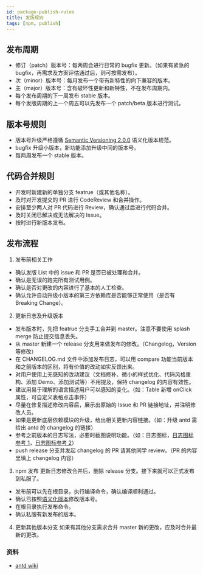 ```yaml
---
id: package-publish-rules
title: 发版规则
tags: [npm, publish]
---
```


## 发布周期

- 修订（patch）版本号：每两周会进行日常的 bugfix 更新。（如果有紧急的 bugfix，再需求及方案评估通过后，则可按需发布）。
- 次（minor）版本号：每月发布一个带有新特性的向下兼容的版本。
- 主（major）版本号：含有破坏性更新和新特性，不在发布周期内。
- 每个发布周期的下一周发布 stable 版本。
- 每个发版周期的上一个周五可以先发布一个 patch/beta 版本进行测试。

<!--truncate-->

## 版本号规则

- 版本号升级严格遵循 [Semantic Versioning 2.0.0](https://semver.org/) 语义化版本规范。
- bugfix 升级小版本，新功能添加升级中间的版本号。
- 每两周发布一个 stable 版本。

## 代码合并规则

- 开发时新建新的单独分支 featrue（或其他名称）。
- 及时对开发提交的 PR 进行 CodeReview 和合并操作。
- 安排至少两人对 PR 代码进行 Review，确认通过后进行代码合并。
- 及时关闭已解决或无法解决的 Issue。
- 按时进行新版本发布。

## 发布流程

1. 发布前相关工作

- 确认发版 List 中的 issue 和 PR 是否已被处理和合并。
- 确认是无误的跑完所有测试用例。
- 确认是否对更改的内容进行了基本的人工检查。
- 确认允许自动升级小版本的第三方依赖库是否能够正常使用（是否有 Breaking Change）。

2. 更新日志及升级版本

- 发布版本时，先把 featrue 分支手工合并到 master。注意不要使用 splash merge 防止提交信息丢失。
- 从 master 新建一个 release 分支用来做发布的修改。（Changelog，Version 等修改）
- 在 CHANGELOG.md 文件中添加发布日志，可以用 compare 功能当前版本和之前版本的区别，将有价值的改动如实反馈出来。
- 对用户使用上无感知的改动建议（文档修补、微小的样式优化、代码风格重构、添加 Demo、添加测试等）不用提及，保持 changelog 的内容有效性。
- 建议用易于理解的语言描述用户可以感知的变化。（如：Table 新增 onClick 属性，可自定义表格点击事件）
- 尽量在修复描述修改内容后，展示出原始的 Issue 和 PR 链接地址，并注明修改人员。
- 如果是更新底层依赖模块的升级，给出相关更新内容链接。（如：升级 antd 需给出 antd 的 changelog 的链接）
- 参考之前版本的日志写法，必要时截图说明功能。（如：日志图标，[日志图标参考 1](https://github.com/liuchengxu/git-commit-emoji-cn)，[日志图标参考 2](https://gitmoji.carloscuesta.me/)）
- push release 分支并发起 changelog 的 PR 请其他同学 review。（PR 的内容里填上 changelog 内容）

3. npm 发布
   更新日志修改合并后，删除 release 分支。接下来就可以正式发布到私服了。

- 发布前可以先在根目录，执行编译命令，确认编译顺利通过。
- 确认已按照[语义化版本](https://semver.org/lang/zh-CN/)修改版本号。
- 在根目录执行发布命令。
- 确认私服有新发布的版本。

4. 更新其他版本分支
   如果有其他分支需求合并 master 新的更改，应及时合并最新的更改。

### 资料

- [antd wiki](https://github.com/ant-design/ant-design/wiki/%E8%BD%AE%E5%80%BC%E8%A7%84%E5%88%99%E5%92%8C%E7%89%88%E6%9C%AC%E5%8F%91%E5%B8%83%E6%B5%81%E7%A8%8B)
